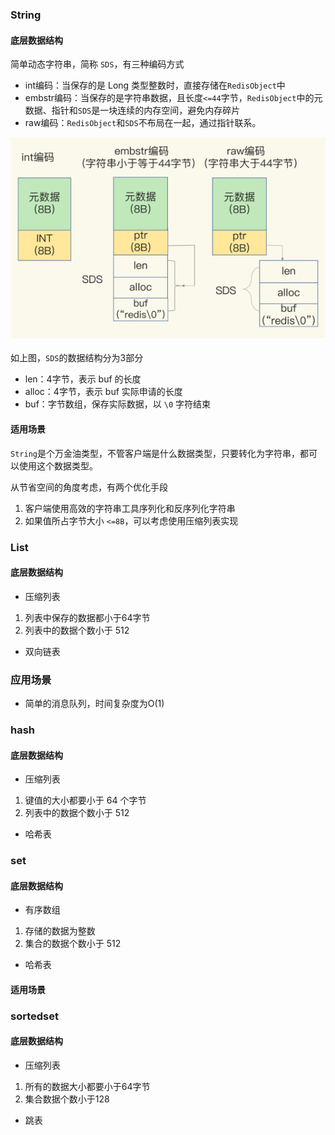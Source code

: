 
### String

#### 底层数据结构
简单动态字符串，简称 `SDS`，有三种编码方式

- int编码：当保存的是 Long 类型整数时，直接存储在`RedisObject`中
- embstr编码：当保存的是字符串数据，且长度`<=44`字节，`RedisObject`中的元数据、指针和`SDS`是一块连续的内存空间，避免内存碎片
- raw编码：`RedisObject`和`SDS`不布局在一起，通过指针联系。

![SDS](../images/SDS.png)

如上图，`SDS`的数据结构分为3部分
- len：4字节，表示 buf 的长度
- alloc：4字节，表示 buf 实际申请的长度
- buf：字节数组，保存实际数据，以 `\0` 字符结束

#### 适用场景
`String`是个万金油类型，不管客户端是什么数据类型，只要转化为字符串，都可以使用这个数据类型。

从节省空间的角度考虑，有两个优化手段
1. 客户端使用高效的字符串工具序列化和反序列化字符串
2. 如果值所占字节大小 `<=8B`，可以考虑使用压缩列表实现

### List
#### 底层数据结构

- 压缩列表
1. 列表中保存的数据都小于64字节
2. 列表中的数据个数小于 512
- 双向链表

### 应用场景
- 简单的消息队列，时间复杂度为O(1)

### hash
#### 底层数据结构
- 压缩列表
1. 键值的大小都要小于 64 个字节
2. 列表中的数据个数小于 512
- 哈希表

### set
#### 底层数据结构
- 有序数组
1. 存储的数据为整数
2. 集合的数据个数小于 512
- 哈希表

#### 适用场景

### sortedset

#### 底层数据结构
- 压缩列表
1. 所有的数据大小都要小于64字节
2. 集合数据个数小于128
- 跳表
